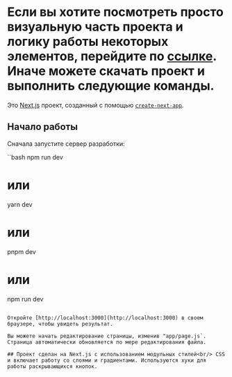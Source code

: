 # Если вы хотите посмотреть просто визуальную часть проекта и логику работы некоторых элементов, перейдите по [ссылке](https://cron-three-chi.vercel.app/). Иначе можете скачать проект и выполнить следующие команды.

Это [Next.js](https://nextjs.org/) проект, созданный с помощью [`create-next-app`](https://github.com/vercel/next.js/tree/canary/packages/create-next-app).

## Начало работы

Сначала запустите сервер разработки:

``bash
npm run dev
# или
yarn dev
# или
pnpm dev
# или
npm run dev
```

Откройте [http://localhost:3000](http://localhost:3000) в своем браузере, чтобы увидеть результат.

Вы можете начать редактирование страницы, изменив "app/page.js`. Страница автоматически обновляется по мере редактирования файла.

## Проект сделан на Next.js с использованием модульных стилей<br/> CSS и включает работу со слоями и градиентами. Используются хуки для работы раскрывающихся кнопок.

